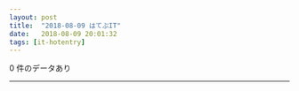 ```yaml
---
layout: post
title:  "2018-08-09 はてぶIT"
date:   2018-08-09 20:01:32
tags: [it-hotentry]
---
```

0 件のデータあり

<hr>
